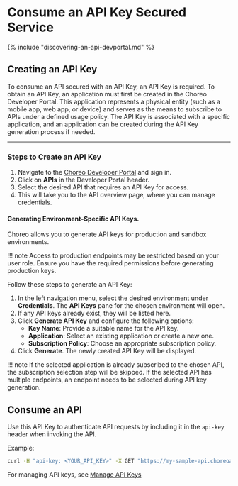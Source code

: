 # Consume an API Key Secured Service

{% include "discovering-an-api-devportal.md" %}

## Creating an API Key

To consume an API secured with an API Key, an API Key is required. To obtain an API Key, an application must first be created in the Choreo Developer Portal. This application represents a physical entity (such as a mobile app, web app, or device) and serves as the means to subscribe to APIs under a defined usage policy. The API Key is associated with a specific application, and an application can be created during the API Key generation process if needed.

---

### Steps to Create an API Key

1. Navigate to the [Choreo Developer Portal](https://devportal.choreo.dev) and sign in.
2. Click on **APIs** in the Developer Portal header.
3. Select the desired API that requires an API Key for access.
4. This will take you to the API overview page, where you can manage credentials.

#### Generating Environment-Specific API Keys.

Choreo allows you to generate API keys for production and sandbox environments.

!!! note
    Access to production endpoints may be restricted based on your user role. Ensure you have the required permissions before generating production keys.

Follow these steps to generate an API Key:

1. In the left navigation menu, select the desired environment under **Credentials**. The **API Keys** pane for the chosen environment will open.
2. If any API keys already exist, they will be listed here.
3. Click **Generate API Key** and configure the following options:
    - **Key Name**: Provide a suitable name for the API key.
    - **Application**: Select an existing application or create a new one.
    - **Subscription Policy**: Choose an appropriate subscription policy.
4. Click **Generate**. The newly created API Key will be displayed.


!!! note
    If the selected application is already subscribed to the chosen API, the subscription selection step will be skipped.
    If the selected API has multiple endpoints, an endpoint needs to be selected during API key generation.

## Consume an API

Use this API Key to authenticate API requests by including it in the `api-key` header when invoking the API.

Example:
```bash
curl -H "api-key: <YOUR_API_KEY>" -X GET "https://my-sample-api.choreoapis.dev/greet"
```

For managing API keys, see [Manage API Keys](./manage-api-keys.md)